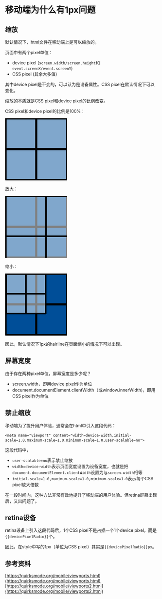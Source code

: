 # 移动端为什么有1px问题

## 缩放

默认情况下，html文件在移动端上是可以缩放的。

页面中有两个pixel单位：

* device pixel (`screen.width/screen.height`和`event.screenX/event.screenY`)
* CSS pixel (其余大多值)

其中device pixel是不变的，可以认为是设备属性。CSS pixel在默认情况下可以变化。

缩放的本质就是CSS pixel和device pixel的比例改变。

CSS pixel和device pixel的比例是100%：

![](../assets/csspixels_100.gif)

放大：

![](../assets/csspixels_in.gif)

缩小：

![](../assets/csspixels_out.gif)

因此，默认情况下1px的hairline在页面缩小的情况下可以出现。

## 屏幕宽度

由于存在两种pixel单位，屏幕宽度是多少呢？

* screen.width，即用device pixel作为单位
* document.documentElement.clientWidth（或window.innerWidth)，即用CSS pixel作为单位

## 禁止缩放

移动端为了提升用户体验，通常会在html中引入这段代码：

    <meta name="viewport" content="width=device-width,initial-scale=1.0,maximum-scale=1.0,minimum-scale=1.0,user-scalable=no">

这段代码中，

* `user-scalable=no`表示禁止缩放
* `width=device-width`表示页面宽度设置为设备宽度，也就是把`document.documentElement.clientWidth`设置为与`screen.width`相等
* `initial-scale=1.0,maximum-scale=1.0,minimum-scale=1.0`表示每个CSS pixel放大倍数

在一段时间内，这种方法非常有效地提升了移动端的用户体验。但retina屏幕出现后，又出问题了。

## retina设备

retina设备上引入这段代码后，1个CSS pixel不是占据一个1个device pixel，而是`{{devicePixelRadio}}`个。

因此，在style中写的1px（单位为CSS pixel）其实是`{{devicePixelRadio}}px`。

## 参考资料

[https://quirksmode.org/mobile/viewports.html](https://quirksmode.org/mobile/viewports.html)
[https://quirksmode.org/mobile/viewports2.html](https://quirksmode.org/mobile/viewports2.html)
